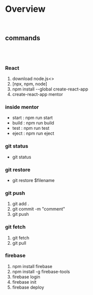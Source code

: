 <h1>Overview</h1>
<br/>
<h2>commands</h2>
<br/>
<br/>

<h3>React</h3>
<ol>
<li>download node.js<></li>
<li>[npx, npm, node]</li>
<li>npm install --global create-react-app</li>
<li>create-react-app mentor</li>
</ol>

<h3>inside mentor</h3>
<ul>
<li>start   : npm run start</li>
<li>build   : npm run build</li>
<li>test    : npm run test</li>
<li>eject   : npm run eject</li>
</ul>

<h3>git status</h3>
<ul>
<li>git status</li>
</ul>

<h3>git restore</h3>
<ul>
<li>git restore $filename</li>
</ul>

<h3>git push</h3>
<ol>
<li>git add .</li>
<li>git commit -m "comment"</li>
<li>git push</li>
</ol>


<h3>git fetch</h3>
<ol>
<li>git fetch</li>
<li>git pull</li>
</ol>



<h3>firebase </h3>
<ol>
<li>npm install firebase</li>
<li>npm install -g firebase-tools</li>
<li>firebase login</li>
<li>firebase init</li>
<li>firebase deploy</li>
</ol>
